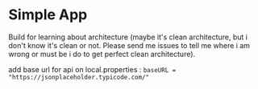 # Simple App

Build for learning about architecture (maybe it's clean architecture, but i don't know it's clean or not. Please send me issues to tell me where i am wrong or must be i do to get perfect clean architecture).

add base url for api on local.properties :
```baseURL = "https://jsonplaceholder.typicode.com/"```
